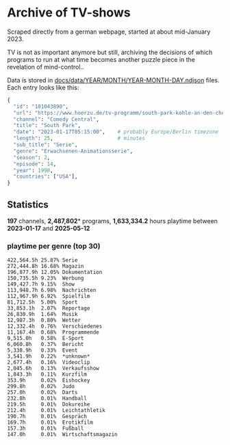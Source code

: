 # Archive of TV-shows

Scraped directly from a german webpage, started at about mid-January 2023.

TV is not as important anymore but still, archiving the decisions of which programs to run at what time
becomes another puzzle piece in the revelation of mind-control.. 

Data is stored in [docs/data/YEAR/MONTH/YEAR-MONTH-DAY.ndjson](docs/data/) files. 
Each entry looks like this:

```python
{
  "id": "181043890", 
  "url": "https://www.hoerzu.de/tv-programm/south-park-kohle-an-den-chefkoch/bid_181043890/", 
  "channel": "Comedy Central", 
  "title": "South Park", 
  "date": "2023-01-17T05:15:00",    # probably Europe/Berlin timezone 
  "length": 25,                     # minutes 
  "sub_title": "Serie", 
  "genre": "Erwachsenen-Animationsserie", 
  "season": 2, 
  "episode": 14, 
  "year": 1998, 
  "countries": ["USA"],
}
```

## Statistics

**197** channels, **2,487,802*** programs, **1,633,334.2** hours playtime between **2023-01-17** and **2025-05-12**


### playtime per genre (top 30)

    422,564.5h 25.87% Serie
    272,444.8h 16.68% Magazin
    196,877.9h 12.05% Dokumentation
    150,735.5h 9.23%  Werbung
    149,427.7h 9.15%  Show
    113,948.7h 6.98%  Nachrichten
    112,967.9h 6.92%  Spielfilm
    81,712.5h  5.00%  Sport
    33,853.1h  2.07%  Reportage
    26,830.9h  1.64%  Musik
    12,987.3h  0.80%  Wetter
    12,332.4h  0.76%  Verschiedenes
    11,167.4h  0.68%  Programmende
    9,515.0h   0.58%  E-Sport
    6,060.8h   0.37%  Bericht
    5,338.9h   0.33%  Event
    3,541.9h   0.22%  *unknown*
    2,677.4h   0.16%  Videoclip
    2,045.6h   0.13%  Verkaufsshow
    1,843.3h   0.11%  Kurzfilm
    353.9h     0.02%  Eishockey
    299.8h     0.02%  Judo
    257.0h     0.02%  Darts
    232.8h     0.01%  Handball
    219.5h     0.01%  Dokureihe
    212.4h     0.01%  Leichtathletik
    190.7h     0.01%  Gespräch
    169.7h     0.01%  Erotikfilm
    157.3h     0.01%  Fußball
    147.0h     0.01%  Wirtschaftsmagazin
